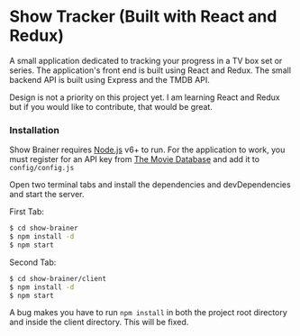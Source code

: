 # Show Tracker (Built with React and Redux)

A small application dedicated to tracking your progress in a TV box set or series. The application's front end is built using React and Redux. The small backend API is built using Express and the TMDB API.

Design is not a priority on this project yet. I am learning React and Redux but if you would like to contribute, that would be great.

### Installation

Show Brainer requires [Node.js](https://nodejs.org/) v6+ to run. 
For the application to work, you must register for an API key from [The Movie Database](https://tmdb.org) and add it to `config/config.js`

Open two terminal tabs and install the dependencies and devDependencies and start the server.

First Tab:
```sh
$ cd show-brainer
$ npm install -d
$ npm start
```
Second Tab:
```sh
$ cd show-brainer/client
$ npm install -d
$ npm start
```

A bug makes you have to run `npm install` in both the project root directory and inside the client directory. This will be fixed.
